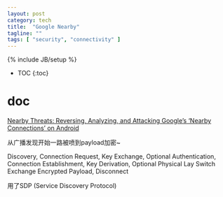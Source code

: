 ```yaml
---
layout: post
category: tech
title:  "Google Nearby"
tagline: ""
tags: [ "security", "connectivity" ] 
---
```

{% include JB/setup %}

* TOC
{:toc}

# doc 

[Nearby Threats: Reversing, Analyzing, and Attacking Google’s ‘Nearby Connections’ on Android](https://www.ndss-symposium.org/ndss-paper/nearby-threats-reversing-analyzing-and-attacking-googles-nearby-connections-on-android/)


从广播发现开始一路被喷到payload加密~

Discovery, Connection Request, Key Exchange, Optional Authentication, Connection Establishment, Key Derivation, Optional Physical Lay Switch Exchange Encrypted Payload, Disconnect

用了SDP (Service Discovery Protocol)


